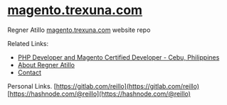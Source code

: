 # [magento.trexuna.com](https://me.trexuna.com/)
Regner Atillo [magento.trexuna.com](https://me.trexuna.com/) website repo

Related Links:

 - [PHP Developer and Magento Certified Developer - Cebu, Philippines](https://me.trexuna.com)
 - [About Regner Atillo ](https://me.trexuna.com/about)
 - [Contact](https://me.trexuna.com/contact)

Personal Links.
[https://gitlab.com/reillo](https://gitlab.com/reillo)
[https://hashnode.com/@reillo](https://hashnode.com/@reillo)